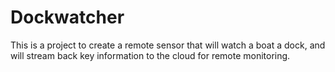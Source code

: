 # Dockwatcher
This is a project to create a remote sensor that will watch a boat a dock, and will stream back key information to the cloud for remote monitoring.